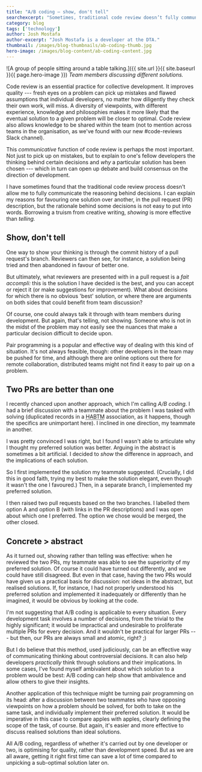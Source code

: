 ```yaml
---
title: "A/B coding – show, don't tell"
searchexcerpt: "Sometimes, traditional code review doesn’t fully communicate the reasoning behind technical decisions. A/B coding is a technique which allows developers to show, rather than tell, the pros and cons of solutions."
category: blog
tags: ['technology']
author: Josh Mostafa
author-excerpt: "Josh Mostafa is a developer at the DTA."
thumbnail: /images/blog-thumbnails/ab-coding-thumb.jpg
hero-image: /images/blog-content/ab-coding-content.jpg
---
```


![A group of people sitting around a table talking.]({{ site.url }}{{ site.baseurl }}{{ page.hero-image }})
*Team members discussing different solutions.*

Code review is an essential practice for collective development. It improves quality --- fresh eyes on a problem can pick up mistakes and flawed assumptions that individual developers, no matter how diligently they check their own work, will miss. A diversity of viewpoints, with different experience, knowledge and philosophies makes it more likely that the eventual solution to a given problem will be closer to optimal. Code review also allows knowledge to be shared within the team (not to mention across teams in the organisation, as we've found with our new #code-reviews Slack channel).

This *communicative* function of code review is perhaps the most important. Not just to pick up on mistakes, but to explain to one's fellow developers the thinking behind certain decisions and *why* a particular solution has been chosen --- which in turn can open up debate and build consensus on the direction of development.

I have sometimes found that the traditional code review process doesn't allow me to fully communicate the reasoning behind decisions. I can explain my reasons for favouring one solution over another, in the pull request (PR) description, but the rationale behind some decisions is not easy to put into words. Borrowing a truism from creative writing, *showing* is more effective than *telling.*

## Show, don't tell

One way to show your thinking is through the commit history of a pull request's branch. Reviewers can then see, for instance, a solution being tried and then abandoned in favour of better one.

But ultimately, what reviewers are presented with in a pull request is a *fait accompli:* this is the solution I have decided is the best, and you can accept or reject it (or make suggestions for improvement). What about decisions for which there is no obvious 'best' solution, or where there are arguments on both sides that could benefit from team discussion?

Of course, one could always talk it through with team members during development. But again, that's telling, not showing. Someone who is not in the midst of the problem may not easily see the nuances that make a particular decision difficult to decide upon.

Pair programming is a popular and effective way of dealing with this kind of situation. It's not always feasible, though: other developers in the team may be pushed for time, and although there are online options out there for remote collaboration, distributed teams might not find it easy to pair up on a problem.

## Two PRs are better than one

I recently chanced upon another approach, which I'm calling *A/B coding.* I had a brief discussion with a teammate about the problem I was tasked with solving (duplicated records in a <abbr title="Has-And-Belongs-To-Many">HABTM</abbr> association, as it happens, though the specifics are unimportant here). I inclined in one direction, my teammate in another.

I was pretty convinced I was right, but I found I wasn't able to articulate why I thought my preferred solution was better. Arguing in the abstract is sometimes a bit artificial. I decided to *show* the difference in approach, and the implications of each solution.

So I first implemented the solution my teammate suggested. (Crucially, I did this in good faith, trying my best to make the solution elegant, even though it wasn't the one I favoured.) Then, in a separate branch, I implemented my preferred solution.

I then raised two pull requests based on the two branches. I labelled them option A and option B (with links in the PR descriptions) and I was open about which one I preferred. The option we chose would be merged, the other closed. 

## Concrete > abstract

As it turned out, showing rather than telling was effective: when he reviewed the two PRs, my teammate was able to see the superiority of my preferred solution. Of course it could have turned out differently, and we could have still disagreed. But even in that case, having the two PRs would have given us a practical basis for discussion: not ideas in the abstract, but realised solutions. If, for instance, I had not properly understood his preferred solution and implemented it inadequately or differently than he imagined, it would be obvious by looking at the code.

I'm not suggesting that A/B coding is applicable to every situation. Every development task involves a number of decisions, from the trivial to the highly significant; it would be impractical and undesirable to proliferate multiple PRs for every decision. And it wouldn't be practical for larger PRs --- but then, our PRs are always small and atomic, right? ;)

But I do believe that this method, used judiciously, can be an effective way of communicating thinking about controversial decisions. It can also help developers *practically* think through solutions and their implications. In some cases, I've found myself ambivalent about which solution to a problem would be best: A/B coding can help show that ambivalence and allow others to give their insights.

Another application of this technique might be turning pair programming on its head: after a discussion between two teammates who have opposing viewpoints on how a problem should be solved, for both to take on the same task, and individually implement their preferred solution. It would be imperative in this case to compare apples with apples, clearly defining the scope of the task, of course. But again, it's easier and more effective to discuss realised solutions than ideal solutions.

All A/B coding, regardless of whether it's carried out by one developer or two, is optimising for quality, rather than development speed. But as we are all aware, getting it right first time can save a lot of time compared to unpicking a sub-optimal solution later on.
